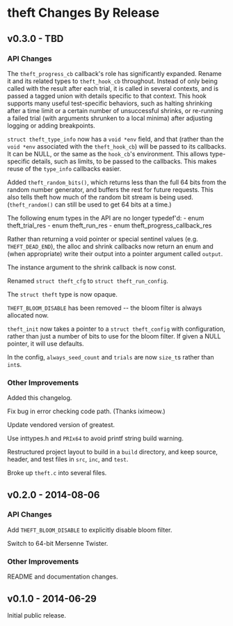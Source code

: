 # theft Changes By Release

## v0.3.0 - TBD

### API Changes

The `theft_progress_cb` callback's role has significantly expanded.
Rename it and its related types to `theft_hook_cb` throughout.
Instead of only being called with the result after each trial, it is
called in several contexts, and is passed a tagged union with details
specific to that context. This hook supports many useful test-specific
behaviors, such as halting shrinking after a time limit or a certain
number of unsuccessful shrinks, or re-running a failed trial (with
arguments shrunken to a local minima) after adjusting logging or adding
breakpoints.

`struct theft_type_info` now has a `void *env` field, and that
(rather than the `void *env` associated with the `theft_hook_cb`)
will be passed to its callbacks. It can be NULL, or the same as the
`hook_cb`'s environment. This allows type-specific details, such as
limits, to be passed to the callbacks. This makes reuse of the
`type_info` callbacks easier.

Added `theft_random_bits()`, which returns less than the full 64 bits
from the random number generator, and buffers the rest for future
requests. This also tells theft how much of the random bit stream is
being used. (`theft_random()` can still be used to get 64 bits at a
time.)

The following enum types in the API are no longer typedef'd:
    - enum theft_trial_res
    - enum theft_run_res
    - enum theft_progress_callback_res

Rather than returning a void pointer or special sentinel values
(e.g. `THEFT_DEAD_END`), the alloc and shrink callbacks now return
an enum and (when appropriate) write their output into a pointer
argument called `output`.

The instance argument to the shrink callback is now const.

Renamed `struct theft_cfg` to `struct theft_run_config`.

The `struct theft` type is now opaque.

`THEFT_BLOOM_DISABLE` has been removed -- the bloom filter
is always allocated now.

`theft_init` now takes a pointer to a `struct theft_config` with
configuration, rather than just a number of bits to use for the
bloom filter. If given a NULL pointer, it will use defaults.

In the config, `always_seed_count` and `trials` are now `size_t`s
rather than `int`s.


### Other Improvements

Added this changelog.

Fix bug in error checking code path. (Thanks iximeow.)

Update vendored version of greatest.

Use inttypes.h and `PRIx64` to avoid printf string build warning.

Restructured project layout to build in a `build` directory, and
keep source, header, and test files in `src`, `inc`, and `test`.

Broke up `theft.c` into several files.


## v0.2.0 - 2014-08-06

### API Changes

Add `THEFT_BLOOM_DISABLE` to explicitly disable bloom filter.

Switch to 64-bit Mersenne Twister.


### Other Improvements

README and documentation changes.



## v0.1.0 - 2014-06-29

Initial public release.
	
	


